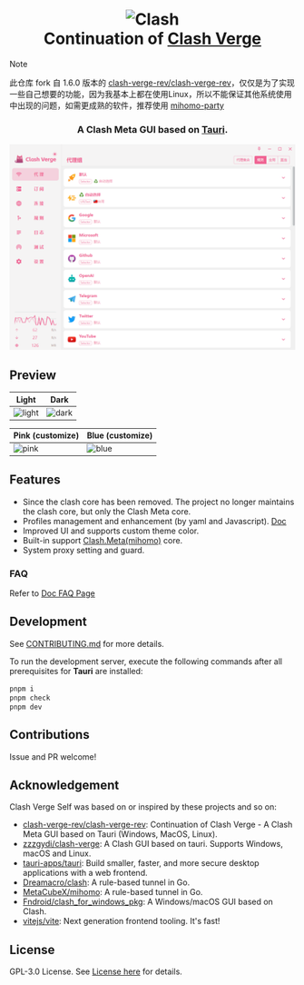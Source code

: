 <h1 align="center">
  <img src="./src/assets/image/logo.png" alt="Clash" width="128" />
  <br>
  Continuation of <a href="https://github.com/zzzgydi/clash-verge">Clash Verge</a>
  <br>
</h1>

> [!NOTE]
>
> 此仓库 fork 自 1.6.0 版本的 [clash-verge-rev/clash-verge-rev](https://github.com/clash-verge-rev/clash-verge-rev)，仅仅是为了实现一些自己想要的功能，因为我基本上都在使用Linux，所以不能保证其他系统使用中出现的问题，如需更成熟的软件，推荐使用 [mihomo-party](https://github.com/mihomo-party-org/mihomo-party)

<h3 align="center">
A Clash Meta GUI based on <a href="https://github.com/tauri-apps/tauri">Tauri</a>.
</h3>

<div align="center">
  <img style="max-height: 500" src="./docs/verge.gif" />
</div>

## Preview

<!-- ![preview](./docs/preview.png) -->

| Light                      | Dark                     |
| -------------------------- | ------------------------ |
| ![light](./docs/light.png) | ![dark](./docs/dark.png) |

| Pink (customize)         | Blue (customize)         |
| ------------------------ | ------------------------ |
| ![pink](./docs/pink.png) | ![blue](./docs/blue.png) |

## Features

- Since the clash core has been removed. The project no longer maintains the clash core, but only the Clash Meta core.
- Profiles management and enhancement (by yaml and Javascript). [Doc](https://clash-verge-rev.github.io)
- Improved UI and supports custom theme color.
- Built-in support [Clash.Meta(mihomo)](https://github.com/MetaCubeX/mihomo) core.
- System proxy setting and guard.

### FAQ

Refer to [Doc FAQ Page](https://clash-verge-rev.github.io/faq/windows.html)

## Development

See [CONTRIBUTING.md](./CONTRIBUTING.md) for more details.

To run the development server, execute the following commands after all prerequisites for **Tauri** are installed:

```shell
pnpm i
pnpm check
pnpm dev
```

## Contributions

Issue and PR welcome!

## Acknowledgement

Clash Verge Self was based on or inspired by these projects and so on:

- [clash-verge-rev/clash-verge-rev](https://github.com/clash-verge-rev/clash-verge-rev): Continuation of Clash Verge - A Clash Meta GUI based on Tauri (Windows, MacOS, Linux).
- [zzzgydi/clash-verge](https://github.com/zzzgydi/clash-verge): A Clash GUI based on tauri. Supports Windows, macOS and Linux.
- [tauri-apps/tauri](https://github.com/tauri-apps/tauri): Build smaller, faster, and more secure desktop applications with a web frontend.
- [Dreamacro/clash](https://github.com/Dreamacro/clash): A rule-based tunnel in Go.
- [MetaCubeX/mihomo](https://github.com/MetaCubeX/mihomo): A rule-based tunnel in Go.
- [Fndroid/clash_for_windows_pkg](https://github.com/Fndroid/clash_for_windows_pkg): A Windows/macOS GUI based on Clash.
- [vitejs/vite](https://github.com/vitejs/vite): Next generation frontend tooling. It's fast!

## License

GPL-3.0 License. See [License here](./LICENSE) for details.
